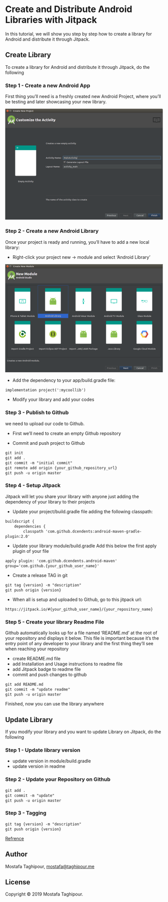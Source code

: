 # Create and Distribute Android Libraries with Jitpack

In this tutorial, we will show you step by step how to create a library for Android and distribute it through Jitpack.

## Create Library
To create a library for Android and distribute it through Jitpack, do the following

### Step 1 - Create a new Android App

First thing you’ll need is a freshly created new Android Project, where you’ll be testing and later showcasing your new library.

![screen shots](screenshots/1.png)

### Step 2 - Create a new Android Library

Once your project is ready and running, you’ll have to add a new local library:

- Right-click your project new -> module and select ‘Android Library’

![screen shots](screenshots/2.png)

- Add the dependency to your app/build.gradle file:

```
implementation project(':mycoollib')
```
- Modify your library and add your codes 

### Step 3 - Publish to Github

we need to upload our code to Github.

- First we’ll need to create an empty Github repository 

- Commit and push project to Github 

```
git init
git add .
git commit -m "initial commit"
git remote add origin {your_github_repository_url}
git push -u origin master
```

### Step 4 - Setup Jitpack
Jitpack will let you share your library with anyone just adding the dependency of your library to their projects

- Update your project/build.gradle file adding the following classpath:

```
buildscript { 
    dependencies { 
        classpath 'com.github.dcendents:android-maven-gradle-plugin:2.0'
```

- Update your library module/build.gradle Add this below the first apply plugin of your file

```
apply plugin: 'com.github.dcendents.android-maven' 
group='com.github.{your_github_user_name}'
```

- Create a release TAG in git

```
git tag {version} -m "description" 
git push origin {version}
```

- When all is setup and uploaded to Github, go to this jitpack url:
```
https://jitpack.io/#{your_github_user_name}/{your_repository_name}
```

### Step 5 - Create your library Readme File
Github automatically looks up for a file named ‘README.md’ at the root of your repository and displays it below. This file is important because it’s the entry point of any developer to your library and the first thing they’ll see when reaching your repository

- create README.md file
- add Installation and Usage instructions to readme file
- add Jitpack badge to readme file 
- commit and push changes to github
```
git add README.md
git commit -m "update readme"
git push -u origin master 
```

Finished, now you can use the library anywhere



## Update Library
If you modify your library and you want to update Library on Jitpack, do the following

### Step 1 - Update library version
- update version in module/build.gradle
- update version in readme

### Step 2 - Update your  Repository on Github
```
git add .
git commit -m "update"
git push -u origin master
```

### Step 3 - Tagging
```
git tag {version} -m "description"
git push origin {version}
```


[Refrence](https://medium.com/@zurche/create-and-distribute-your-own-android-library-after-reading-this-post-c3187a2a0691)


## Author

Mostafa Taghipour, mostafa@taghipour.me

## License

Copyright © 2019 Mostafa Taghipour. 

[LICENSE]: LICENSE
